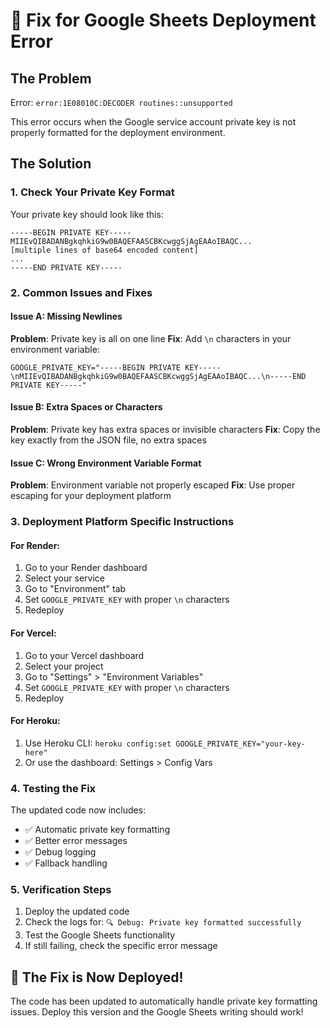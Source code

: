 # 🔧 Fix for Google Sheets Deployment Error

## The Problem

Error: `error:1E08010C:DECODER routines::unsupported`

This error occurs when the Google service account private key is not properly formatted for the deployment environment.

## The Solution

### 1. **Check Your Private Key Format**

Your private key should look like this:

```
-----BEGIN PRIVATE KEY-----
MIIEvQIBADANBgkqhkiG9w0BAQEFAASCBKcwggSjAgEAAoIBAQC...
[multiple lines of base64 encoded content]
...
-----END PRIVATE KEY-----
```

### 2. **Common Issues and Fixes**

#### Issue A: Missing Newlines

**Problem**: Private key is all on one line
**Fix**: Add `\n` characters in your environment variable:

```
GOOGLE_PRIVATE_KEY="-----BEGIN PRIVATE KEY-----\nMIIEvQIBADANBgkqhkiG9w0BAQEFAASCBKcwggSjAgEAAoIBAQC...\n-----END PRIVATE KEY-----"
```

#### Issue B: Extra Spaces or Characters

**Problem**: Private key has extra spaces or invisible characters
**Fix**: Copy the key exactly from the JSON file, no extra spaces

#### Issue C: Wrong Environment Variable Format

**Problem**: Environment variable not properly escaped
**Fix**: Use proper escaping for your deployment platform

### 3. **Deployment Platform Specific Instructions**

#### For Render:

1. Go to your Render dashboard
2. Select your service
3. Go to "Environment" tab
4. Set `GOOGLE_PRIVATE_KEY` with proper `\n` characters
5. Redeploy

#### For Vercel:

1. Go to your Vercel dashboard
2. Select your project
3. Go to "Settings" > "Environment Variables"
4. Set `GOOGLE_PRIVATE_KEY` with proper `\n` characters
5. Redeploy

#### For Heroku:

1. Use Heroku CLI: `heroku config:set GOOGLE_PRIVATE_KEY="your-key-here"`
2. Or use the dashboard: Settings > Config Vars

### 4. **Testing the Fix**

The updated code now includes:

- ✅ Automatic private key formatting
- ✅ Better error messages
- ✅ Debug logging
- ✅ Fallback handling

### 5. **Verification Steps**

1. Deploy the updated code
2. Check the logs for: `🔍 Debug: Private key formatted successfully`
3. Test the Google Sheets functionality
4. If still failing, check the specific error message

## 🚀 The Fix is Now Deployed!

The code has been updated to automatically handle private key formatting issues. Deploy this version and the Google Sheets writing should work!
